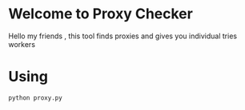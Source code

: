 # Welcome to Proxy Checker

Hello my friends , this tool finds proxies and gives you individual tries workers


# Using

    python proxy.py

